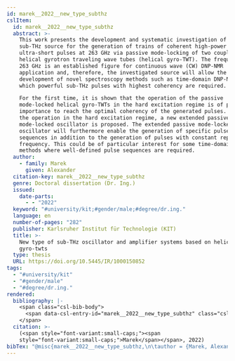 ```yaml
---
id: marek__2022__new_type_subthz
cslItem:
  id: marek__2022__new_type_subthz
  abstract: >-
    This work presents the development and systematic investigation of a new
    sub-THz source for the generation of trains of coherent high-power
    ultra-short pulses at 263 GHz via passive mode-locking of two coupled
    helical gyrotron traveling wave tubes (helical gyro-TWT). The frequency of
    263 GHz is an established figure for continuous wave (CW) DNP-NMR
    application and, therefore, the investigated source will allow the
    development of novel spectroscopy methods such as time-domain DNP-NMR for
    which powerful sub-THz pulses with highest coherency are required.

    For the first time, it is shown that the operation of the passive
    mode-locked helical gyro-TWTs in the hard excitation regime is of particular
    importance to reach the optimal coherency of the generated pulses. To enable
    the operation in the hard excitation regime, a new extended passive
    mode-locked oscillator is proposed. The extended passive mode-locked
    oscillator will furthermore enable the generation of specific pulse
    sequences in addition to the generation of pulses with constant repetition
    frequency. This could be of particular interest for some time-domain DNP-NMR
    methods where well-defined pulse sequences are required.
  author:
    - family: Marek
      given: Alexander
  citation-key: marek__2022__new_type_subthz
  genre: Doctoral dissertation (Dr. Ing.)
  issued:
    date-parts:
      - - "2022"
  keyword: "#university/kit;#gender/male;#degree/dr.ing."
  language: en
  number-of-pages: "282"
  publisher: Karlsruher Institut für Technologie (KIT)
  title: >-
    New type of sub-THz oscillator and amplifier systems based on helical-type
    gyro-twts
  type: thesis
  URL: https://doi.org/10.5445/IR/1000150852
tags:
  - "#university/kit"
  - "#gender/male"
  - "#degree/dr.ing."
rendered:
  bibliography: |-
    <span class="csl-bib-body">
      <span data-csl-entry-id="marek__2022__new_type_subthz" class="csl-entry"><span class='author-bib'>Marek</span>. <span class='date-bib'>(2022)</span>. <span class='title'><i><b><span style="font-style:normal;">New type of sub-THz oscillator and amplifier systems based on helical-type gyro-twts</span></b></i></span> [Doctoral dissertation (Dr. Ing.), Karlsruher Institut für Technologie (KIT)]. <span class='URL'><a href='https://doi.org/10.5445/IR/1000150852'>LINK</a></span></span>
    </span>
  citation: >-
    (<span style="font-variant:small-caps;"><span
    style="font-variant:small-caps;">Marek</span></span>, 2022)
bibTex: "@misc{marek__2022__new_type_subthz,\n\tauthor = {Marek, Alexander},\n\tyear = {2022},\n\tschool = {Karlsruher Institut f{\\\" u}r Technologie (KIT)},\n\ttitle = {New type of sub-{THz} oscillator and amplifier systems based on helical-type gyro-twts},\n\ttype = {Doctoral dissertation ({Dr}. {Ing}.)},\n\turl = {https://doi.org/10.5445/IR/1000150852},\n}\n\n"
---
```

